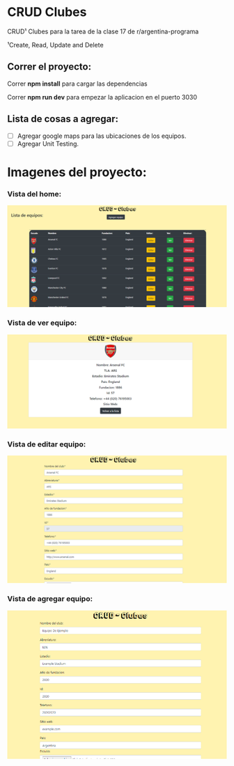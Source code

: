 # CRUD Clubes
CRUD¹ Clubes para la tarea de la clase 17 de r/argentina-programa

¹Create, Read, Update and Delete

## Correr el proyecto: 

Correr **npm install** para cargar las dependencias

Correr **npm run dev** para empezar la aplicacion en el puerto 3030


## Lista de cosas a agregar:
- [ ] Agregar google maps para las ubicaciones de los equipos.
- [ ] Agregar Unit Testing.
  
# Imagenes del proyecto: 
### Vista del home: 
![home page](./sample_images/home.png)
### Vista de ver equipo: 
![view team page](./sample_images/view-team.png)
### Vista de editar equipo:
![edit team page](./sample_images/edit-team.png)
### Vista de agregar equipo: 
![add team page](./sample_images/add-team.png)

